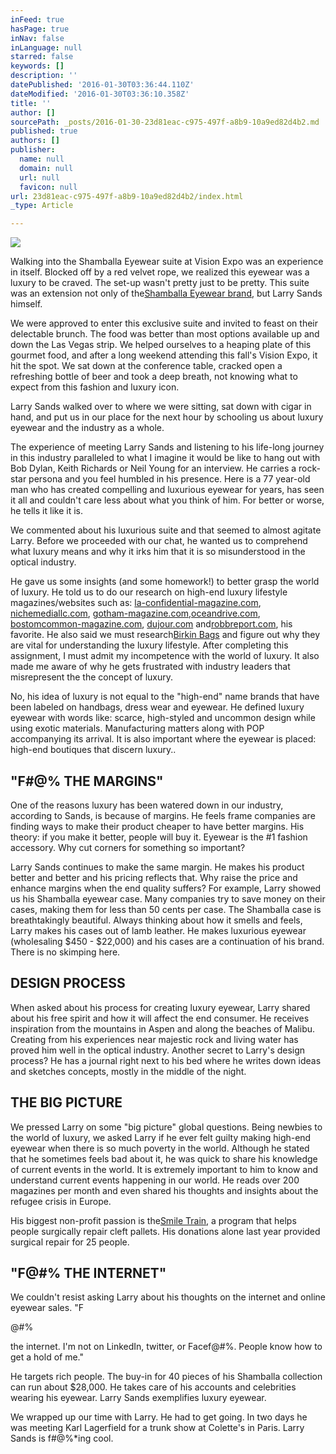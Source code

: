 ```yaml
---
inFeed: true
hasPage: true
inNav: false
inLanguage: null
starred: false
keywords: []
description: ''
datePublished: '2016-01-30T03:36:44.110Z'
dateModified: '2016-01-30T03:36:10.358Z'
title: ''
author: []
sourcePath: _posts/2016-01-30-23d81eac-c975-497f-a8b9-10a9ed82d4b2.md
published: true
authors: []
publisher:
  name: null
  domain: null
  url: null
  favicon: null
url: 23d81eac-c975-497f-a8b9-10a9ed82d4b2/index.html
_type: Article

---
```

![](https://the-grid-user-content.s3-us-west-2.amazonaws.com/017a8bac-65ab-4469-b210-abdce38c9bcc.jpg)

Walking into the Shamballa Eyewear suite at Vision Expo was an experience in itself. Blocked off by a red velvet rope, we realized this eyewear was a luxury to be craved. The set-up wasn't pretty just to be pretty. This suite was an extension not only of the[Shamballa Eyewear brand][0], but Larry Sands himself.

We were approved to enter this exclusive suite and invited to feast on their delectable brunch. The food was better than most options available up and down the Las Vegas strip.  We helped ourselves to a heaping plate of this gourmet food, and after a long weekend attending this fall's Vision Expo, it hit the spot.  We sat down at the conference table, cracked open a refreshing bottle of beer and took a deep breath, not knowing what to expect from this fashion and luxury icon.

Larry Sands walked over to where we were sitting, sat down with cigar in hand, and put us in our place for the next hour by schooling us about luxury eyewear and the industry as a whole.

The experience of meeting Larry Sands and listening to his life-long journey in this industry paralleled to what I imagine it would be like to hang out with Bob Dylan, Keith Richards or Neil Young for an interview.  He carries a rock-star persona and you feel humbled in his presence. Here is a 77 year-old man who has created compelling and luxurious eyewear for years, has seen it all and couldn't care less about what you think of him.  For better or worse, he tells it like it is.

We commented about his luxurious suite and that seemed to almost agitate Larry. Before we proceeded with our chat, he wanted us to comprehend what luxury means and why it irks him that it is so misunderstood in the optical industry.  

He gave us some insights (and some homework!) to better grasp the world of luxury.  He told us to do our research on high-end luxury lifestyle magazines/websites such as: [la-confidential-magazine.com][1], [nichemediallc.com][2], [gotham-magazine.com][3],[oceandrive.com][4], [bostomcommon-magazine.com][5], [dujour.com][6] and[robbreport.com][7], his favorite.  He also said we must research[Birkin Bags][8] and figure out why they are vital for understanding the luxury lifestyle.  After completing this assignment, I must admit my incompetence with the world of luxury. It also made me aware of why he gets frustrated with industry leaders that misrepresent the the concept of luxury.

No, his idea of luxury is not equal to the "high-end" name brands that have been labeled on handbags, dress wear and eyewear. He defined luxury eyewear with words like: scarce, high-styled and uncommon design while using exotic materials. Manufacturing matters along with POP accompanying its arrival. It is also important where the eyewear is placed: high-end boutiques that discern luxury..

## "F\#@% THE MARGINS"

One of the reasons luxury has been watered down in our industry, according to Sands, is because of margins. He feels frame companies are finding ways to make their product cheaper to have better margins. His theory: if you make it better, people will buy it. Eyewear is the \#1 fashion accessory. Why cut corners for something so important?

Larry Sands continues to make the same margin. He makes his product better and better and his pricing reflects that. Why raise the price and enhance margins when the end quality suffers? For example, Larry showed us his Shamballa eyewear case. Many companies try to save money on their cases, making them for less than 50 cents per case. The Shamballa case is breathtakingly beautiful. Always thinking about how it smells and feels, Larry makes his cases out of lamb leather. He makes luxurious eyewear (wholesaling $450 - $22,000) and his cases are a continuation of his brand. There is no skimping here.

## DESIGN PROCESS

When asked about his process for creating luxury eyewear, Larry shared about his free spirit and how it will affect the end consumer. He receives inspiration from the mountains in Aspen and along the beaches of Malibu. Creating from his experiences near majestic rock and living water has proved him well in the optical industry. Another secret to Larry's design process? He has a journal right next to his bed where he writes down ideas and sketches concepts, mostly in the middle of the night.

## THE BIG PICTURE

We pressed Larry on some "big picture" global questions. Being newbies to the world of luxury, we asked Larry if he ever felt guilty making high-end eyewear when there is so much poverty in the world. Although he stated that he sometimes feels bad about it, he was quick to share his knowledge of current events in the world. It is extremely important to him to know and understand current events happening in our world. He reads over 200 magazines per month and even shared his thoughts and insights about the refugee crisis in Europe.

His biggest non-profit passion is the[Smile Train][9], a program that helps people surgically repair cleft pallets. His donations alone last year provided surgical repair for 25 people.    

## "F@\#% THE INTERNET"

We couldn't resist asking Larry about his thoughts on the internet and online eyewear sales. "F

@\#%

the internet. I'm not on LinkedIn, twitter, or Facef@\#%. People know how to get a hold of me."

He targets rich people. The buy-in for 40 pieces of his Shamballa collection can run about $28,000\. He takes care of his accounts and celebrities wearing his eyewear. Larry Sands exemplifies luxury eyewear.

We wrapped up our time with Larry. He had to get going. In two days he was meeting Karl Lagerfield for a trunk show at Colette's in Paris. Larry Sands is f\#@%\*ing cool.

[0]: http://shamballa-eyewear.com/
[1]: http://la-confidential-magazine.com/
[2]: http://nichemediallc.com/
[3]: http://gotham-magazine.com/
[4]: http://oceandrive.com/
[5]: http://bostoncommon-magazine.com/
[6]: http://dujour.com/
[7]: http://robbreport.com/
[8]: https://en.wikipedia.org/wiki/Birkin_bag
[9]: http://www.smiletrain.org/